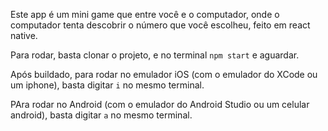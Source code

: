 Este app é um mini game que entre você e o computador, onde o computador tenta descobrir o número que você escolheu, feito em react native.

Para rodar, basta clonar o projeto, e no terminal `npm start` e aguardar.

Após buildado, para rodar no emulador iOS (com o emulador do XCode ou um iphone), basta digitar `i` no mesmo terminal.

PAra rodar no Android (com o emulador do Android Studio ou um celular android), basta digitar `a` no mesmo terminal.